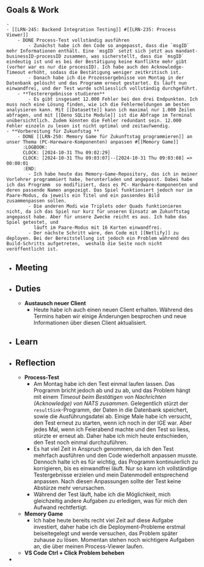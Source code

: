 ## Goals & Work
	-
	- [[LRN-245: Backend Integration Testing]] #[[LRN-235: Process Viewer]]
		- DONE Process-Test vollständig ausführen
			- Zunächst habe ich den Code so angepasst, dass die `msgID` mehr Informationen enthält. Eine `msgID` setzt sich jetzt aus mandant-businessID-processID zusammen, was sicherstellt, dass die `msgID` eindeutig ist und es bei der Bestätigung keine Konflikte mehr gibt (vorher war es nur die processID). Ich habe auch den Acknowledge-Timeout erhöht, sodass die Bestätigung weniger zeitkritisch ist.
			- Danach habe ich die Prozessergebnisse von Montag in der Datenbank gelöscht und das Programm erneut gestartet. Es läuft nun einwandfrei, und der Test wurde schliesslich vollständig durchgeführt.
		- **Testerergebnisse studieren**
			- Es gibt insgesamt 12.000 Fehler bei den drei Endpunkten. Ich muss noch eine Lösung finden, wie ich die Fehlermeldungen am besten analysieren kann. Mit [[Datasette]] kann ich maximal nur 1.000 Zeilen abfragen, und mit [[Deno SQLite Module]] ist die Abfrage im Terminal unübersichtlich. Zudem könnten die Fehler redundant sein. 12.000 Fehler einzeln zu lesen ist nicht optimal und zeitaufwendig.
	- **Vorbereitung für Zukunfstag **
		- DONE [[LRN-250: Memory Game für Zukunftstag programmieren]] an unser Thema (PC-Hareware-Komponenten) anpassen #[[Memory Game]]
		  :LOGBOOK:
		  CLOCK: [2024-10-31 Thu 09:02:29]
		  CLOCK: [2024-10-31 Thu 09:03:07]--[2024-10-31 Thu 09:03:08] =>  00:00:01
		  :END:
			- Ich habe heute das Memory-Game-Repository, das ich in meiner Vorlehrer programmiert habe, herunterladen und angepasst. Dabei habe ich das Programm  so modifiziert, dass es PC- Hardware-Komponenten und deren passende Namen angezeigt. Das Spiel funktioniert jedoch nur im Paare-Modus, da jeweils ein Titel und ein passendes Bild zusammenpassen sollen.
			- Die anderen Modi wie Triplets oder Quads funktionieren nicht, da ich das Spiel nur kurz für unseren Einsatz am Zukunftstag angepasst habe. Aber für unsere Zwecke reicht es aus. Ich habe das Spiel getestet, und 
			  läuft im Paare-Modus mit 16 Karten einwandfrei.
			- Der nächste Schritt wäre, den Code mit [[Netlify]] zu deployen. Bei der Bereitstellung ist jedoch ein Problem während des Build-Schritts aufgetreten,  weshalb die Seite noch nicht veröffentlicht ist.
- ## Meeting
- ## Duties
	- **Austausch neuer Client**
		- Heute habe ich auch einen neuen Client erhalten. Während des Termins haben wir einige Änderungen besprochen und neue Informationen über diesen Client aktualisiert.
- ## Learn
- ## Reflection
	- **Process-Test**
		- Am Montag habe ich den Test einmal laufen lassen. Das Programm bricht jedoch ab und zu ab, und das Problem hängt mit einem *Timeout beim Bestätigen von Nachrichten (Acknowledge) von NATS zusammen*. Gelegentlich stürzt der `resultSink`-Programm, der Daten in die Datenbank speichert, sowie die Ausführungsdatei ab. Einige Male habe ich versucht, den Test erneut zu starten, wenn ich noch in der IGE war. Aber jedes Mal, wenn ich Feierabend machte und den Test so liess, stürzte er erneut ab. Daher habe ich mich heute entschieden, den Test noch einmal durchzuführen.
		- Es hat viel Zeit in Anspruch genommen, da ich den Test mehrfach ausführen und den Code wiederholt anpassen musste. Dennoch halte ich es für wichtig, das Programm kontinuierlich zu korrigieren, bis es einwandfrei läuft. Nur so kann ich vollständige Testergebnisse erzielen und mein Datenmodell entsprechend anpassen. Nach diesen Anpassungen sollte der Test keine Abstürze mehr verursachen.
		- Während der Test läuft, habe ich die Möglichkeit, mich gleichzeitig andere Aufgaben zu erledigen, was für mich den Aufwand rechtfertigt.
	- **Memory Game**
		- Ich habe heute bereits recht viel Zeit auf diese Aufgabe investiert, daher habe ich die Deployment-Probleme erstmal beiseitegelegt und werde versuchen, das Problem später zuhause zu lösen. Momentan stehen noch wichtigere Aufgaben an, die über meinen Process-Viewer laufen.
	- **VS Code Ctrl + Click Problem beheben**
-